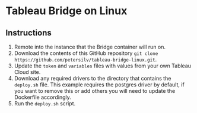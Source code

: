 # Tableau Bridge on Linux

## Instructions

1. Remote into the instance that the Bridge container will run on.
2. Download the contents of this GitHub repository `git clone https://github.com/petersilv/tableau-bridge-linux.git`.
3. Update the `token` and `variables` files with values from your own Tableau Cloud site.
4. Download any required drivers to the directory that contains the `deploy.sh` file. This example requires the postgres driver by default, if you want to remove this or add others you will need to update the Dockerfile accordingly.
5. Run the `deploy.sh` script.
